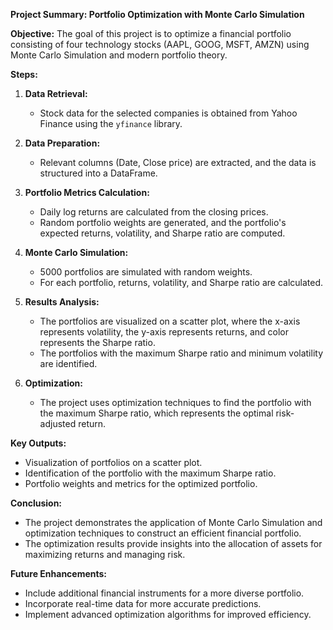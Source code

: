 **Project Summary: Portfolio Optimization with Monte Carlo Simulation**

**Objective:**
The goal of this project is to optimize a financial portfolio consisting of four technology stocks (AAPL, GOOG, MSFT, AMZN) using Monte Carlo Simulation and modern portfolio theory.

**Steps:**

1. **Data Retrieval:**
   - Stock data for the selected companies is obtained from Yahoo Finance using the `yfinance` library.

2. **Data Preparation:**
   - Relevant columns (Date, Close price) are extracted, and the data is structured into a DataFrame.

3. **Portfolio Metrics Calculation:**
   - Daily log returns are calculated from the closing prices.
   - Random portfolio weights are generated, and the portfolio's expected returns, volatility, and Sharpe ratio are computed.

4. **Monte Carlo Simulation:**
   - 5000 portfolios are simulated with random weights.
   - For each portfolio, returns, volatility, and Sharpe ratio are calculated.

5. **Results Analysis:**
   - The portfolios are visualized on a scatter plot, where the x-axis represents volatility, the y-axis represents returns, and color represents the Sharpe ratio.
   - The portfolios with the maximum Sharpe ratio and minimum volatility are identified.

6. **Optimization:**
   - The project uses optimization techniques to find the portfolio with the maximum Sharpe ratio, which represents the optimal risk-adjusted return.

**Key Outputs:**
   - Visualization of portfolios on a scatter plot.
   - Identification of the portfolio with the maximum Sharpe ratio.
   - Portfolio weights and metrics for the optimized portfolio.

**Conclusion:**
   - The project demonstrates the application of Monte Carlo Simulation and optimization techniques to construct an efficient financial portfolio.
   - The optimization results provide insights into the allocation of assets for maximizing returns and managing risk.

**Future Enhancements:**
   - Include additional financial instruments for a more diverse portfolio.
   - Incorporate real-time data for more accurate predictions.
   - Implement advanced optimization algorithms for improved efficiency.
